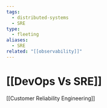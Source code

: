 ```yaml
---
tags:
  - distributed-systems
  - SRE
type:
  - fleeting
aliases:
  - SRE
related: "[[observability]]"
---
```

# [[DevOps Vs SRE]]

[[Customer  Reliability Engineering]]

